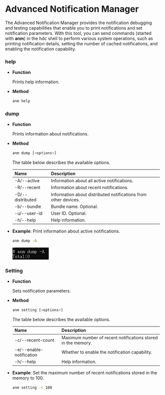 # Advanced Notification Manager

The Advanced Notification Manager provides the notification debugging and testing capabilities that enable you to print notifications and set notification parameters. With this tool, you can send commands (started with **anm**) in the hdc shell to perform various system operations, such as printing notification details, setting the number of cached notifications, and enabling the notification capability.

### help

* **Function**

  Prints help information.

* **Method**

  ```bash
  anm help
  ```

### dump

* **Function**

  Prints information about notifications.

* **Method**

  ```bash
  anm dump [<options>]
  ```

  The table below describes the available options.

  | Name            | Description                          |
  | ---------------- | ---------------------------------- |
  | -A/--active      | Information about all active notifications.            |
  | -R/--recent      | Information about recent notifications.                |
  | -D/--distributed | Information about distributed notifications from other devices.  |
  | -b/--bundle      | Bundle name. Optional.|
  | -u/--user-id     | User ID. Optional.    |
  | -h/--help        | Help information.                          |

* **Example**: Print information about active notifications.

  ```bash
  anm dump -A
  ```
  ![anm-dump-A](figures/anm-dump-A.png)

### Setting

* **Function**

  Sets notification parameters.

* **Method**

  ```bash
  anm setting [<options>]
  ```

  The table below describes the available options.

  | Name                    | Description                            |
  | ------------------------ | ------------------------------------ |
  | -c/--recent-count        | Maximum number of recent notifications stored in the memory.|
  | -e/--enable-notification | Whether to enable the notification capability.                    |
  | -h/--help                | Help information.                            |

* **Example**: Set the maximum number of recent notifications stored in the memory to 100.

  ```bash
  anm setting -c 100
  ```
